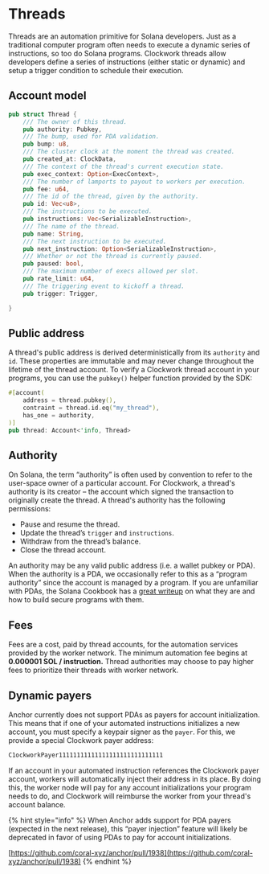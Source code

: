 # Threads

Threads are an automation primitive for Solana developers. Just as a traditional computer program often needs to execute a dynamic series of instructions, so too do Solana programs. Clockwork threads allow developers define a series of instructions (either static or dynamic) and setup a trigger condition to schedule their execution.&#x20;

## Account model

```rust
pub struct Thread {
    /// The owner of this thread.
    pub authority: Pubkey,
    /// The bump, used for PDA validation.
    pub bump: u8,
    /// The cluster clock at the moment the thread was created.
    pub created_at: ClockData,
    /// The context of the thread's current execution state.
    pub exec_context: Option<ExecContext>,
    /// The number of lamports to payout to workers per execution.
    pub fee: u64,
    /// The id of the thread, given by the authority.
    pub id: Vec<u8>,
    /// The instructions to be executed.
    pub instructions: Vec<SerializableInstruction>,
    /// The name of the thread.
    pub name: String,
    /// The next instruction to be executed.
    pub next_instruction: Option<SerializableInstruction>,
    /// Whether or not the thread is currently paused.
    pub paused: bool,
    /// The maximum number of execs allowed per slot.
    pub rate_limit: u64,
    /// The triggering event to kickoff a thread.
    pub trigger: Trigger,

}
```

## Public address

A thread's public address is derived deterministically from its `authority` and `id`. These properties are immutable and may never change throughout the lifetime of the thread account. To verify a Clockwork thread account in your programs, you can use the `pubkey()` helper function provided by the SDK:

```rust
#[account(
    address = thread.pubkey(),
    contraint = thread.id.eq("my_thread"),
    has_one = authority,
)]
pub thread: Account<'info, Thread>
```

## Authority

On Solana, the term “authority” is often used by convention to refer to the user-space owner of a particular account. For Clockwork, a thread's authority is its creator – the account which signed the transaction to originally create the thread. A thread's authority has the following permissions:

* Pause and resume the thread.
* Update the thread’s `trigger` and `instructions`.
* Withdraw from the thread’s balance.
* Close the thread account.

An authority may be any valid public address (i.e. a wallet pubkey or PDA). When the authority is a PDA, we occasionally refer to this as a “program authority” since the account is managed by a program. If you are unfamiliar with PDAs, the Solana Cookbook has a [great writeup](https://solanacookbook.com/core-concepts/pdas.html) on what they are and how to build secure programs with them.

## Fees

Fees are a cost, paid by thread accounts, for the automation services provided by the worker network. The minimum automation fee begins at **0.000001 SOL / instruction.** Thread authorities may choose to pay higher fees to prioritize their threads with worker network.&#x20;

## Dynamic payers

Anchor currently does not support PDAs as payers for account initialization. This means that if one of your automated instructions initializes a new account, you must specify a keypair signer as the `payer`. For this, we provide a special Clockwork payer address:

```rust
C1ockworkPayer11111111111111111111111111111
```

If an account in your automated instruction references the Clockwork payer account, workers will automatically inject their address in its place. By doing this, the worker node will pay for any account initializations your program needs to do, and Clockwork will reimburse the worker from your thread's account balance.

{% hint style="info" %}
When Anchor adds support for PDA payers (expected in the next release), this “payer injection” feature will likely be deprecated in favor of using PDAs to pay for account initializations.

[https://github.com/coral-xyz/anchor/pull/1938](https://github.com/coral-xyz/anchor/pull/1938)
{% endhint %}
